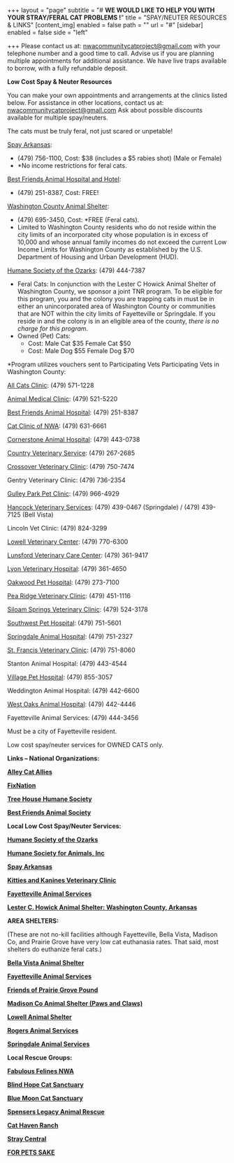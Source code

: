 +++
layout = "page"
subtitle = "# **WE WOULD LIKE TO HELP YOU WITH YOUR STRAY/FERAL CAT PROBLEMS !**"
title = "SPAY/NEUTER RESOURCES & LINKS"
[content_img]
enabled = false
path = ""
url = "#"
[sidebar]
enabled = false
side = "left"

+++
Please contact us at: nwacommunitycatproject@gmail.com with your telephone number and a good time to call. Advise us if you are planning multiple appointments for additional assistance. We have live traps available to borrow, with a fully refundable deposit.

**Low Cost Spay & Neuter Resources**

You can make your own appointments and arrangements at the clinics listed below. For assistance in other locations, contact us at: nwacommunitycatproject@gmail.com Ask about possible discounts available for multiple spay/neuters.

The cats must be truly feral, not just scared or unpetable!

[Spay Arkansas](http://spayarkansas.org/):

* (479) 756-1100, Cost: $38 (includes a $5 rabies shot) (Male or Female)
* *No income restrictions for feral cats.

[Best Friends Animal Hospital and Hotel](http://bfahph.com/):

* (479) 251-8387, Cost: FREE!

[Washington County Animal Shelter](https://www.co.washington.ar.us/government/departments-a-e/animal-shelter):

* (479) 695-3450, Cost: *FREE (Feral cats).
* Limited to Washington County residents who do not reside within the city limits of an incorporated city whose population is in excess of 10,000 and whose annual family incomes do not exceed the current Low Income Limits for Washington County as established by the U.S. Department of Housing and Urban Development (HUD).

[Humane Society of the Ozarks](https://hsozarks.org/programs/feral-cats-tnr-program/): (479) 444-7387

* Feral Cats: In conjunction with the Lester C Howick Animal Shelter of Washington County, we sponsor a joint TNR program. To be eligible for this program, you and the colony you are trapping cats in must be in either an unincorporated area of Washington County or communities that are NOT within the city limits of Fayetteville or Springdale. If you reside in and the colony is in an eligible area of the county, _there is no charge for this program_.
* Owned (Pet) Cats:
  * Cost: Male Cat $35 Female Cat $50
  * Cost: Male Dog $55 Female Dog $70

\*Program utilizes vouchers sent to Participating Vets Participating Vets in Washington County:

[All Cats Clinic](https://allcatsclinicfayar.com/): (479) 571-1228

[Animal Medical Clinic](http://www.animalmedicalclinicfayar.com/): (479) 521-5220

[Best Friends Animal Hospital](http://bfahph.com/): (479) 251-8387

[Cat Clinic of NWA](http://thecatclinicofnwarkansas.com/): (479) 631-6661

[Cornerstone Animal Hospital](https://www.cornerstoneah.net/): (479) 443-0738

[Country Veterinary Service](http://www.fayettevillevet.net/): (479) 267-2685

[Crossover Veterinary Clinic](http://www.crossovervet.net/): (479) 750-7474

Gentry Veterinary Clinic: (479) 736-2354

[Gulley Park Pet Clinic](https://www.gulleyparkpets.com/): (479) 966-4929

[Hancock Veterinary Services](https://www.springdaleveterinarian.com/): (479) 439-0467 (Springdale) / (479) 439-7125 (Bell Vista)

Lincoln Vet Clinic: (479) 824-3299

[Lowell Veterinary Center](http://www.lowellvetcenter.com/): (479) 770-6300

[Lunsford Veterinary Care Center](http://lunsfordvet.com/): (479) 361-9417

[Lyon Veterinary Hospital](https://www.lyonvethospital.com/): (479) 361-4650

[Oakwood Pet Hospital](http://www.oakwoodpethospital.com/): (479) 273-7100

[Pea Ridge Veterinary Clinic](https://pearidgeveterinary.com/): (479) 451-1116

[Siloam Springs Veterinary Clinic](http://siloamspringsvet.com/): (479) 524-3178

[Southwest Pet Hospital](https://southwestpethospital.com/): (479) 751-5601

[Springdale Animal Hospital](http://springdaleanimalhospital.com/): (479) 751-2327

[St. Francis Veterinary Clinic](https://stfrancisanimalhosp.net/): (479) 751-8060

Stanton Animal Hospital: (479) 443-4544

[Village Pet Hospital](http://villagepethospital.com/): (479) 855-3057

Weddington Animal Hospital: (479) 442-6600

[West Oaks Animal Hospital](http://www.westoaksanimal.com/home): (479) 442-4446

Fayetteville Animal Services: (479) 444-3456

Must be a city of Fayetteville resident.

Low cost spay/neuter services for OWNED CATS only.

**Links – National Organizations:**

[**Alley Cat Allies**](https://www.alleycat.org/)

[**FixNation**](http://fixnation.org/)

[**Tree House Humane Society**](http://www.treehouseanimals.org/site/PageServer?pagename=home)

[**Best Friends Animal Society**](https://bestfriends.org/)

**Local Low Cost Spay/Neuter Services:**

[**Humane Society of the Ozarks**](https://hsozarks.org/)

[**Humane Society for Animals, Inc**](http://humanesocietyanimals.org/)

[**Spay Arkansas**](http://spayarkansas.org/)

[**Kitties and Kanines Veterinary Clinic**](https://www.kittiesandkanines.com/)

[**Fayetteville Animal Services**](https://www.fayetteville-ar.gov/525/Animal-Services)

[**Lester C. Howick Animal Shelter: Washington County, Arkansas**](https://www.co.washington.ar.us/government/departments-a-e/animal-shelter)

**AREA SHELTERS:**

(These are not no-kill facilities although Fayetteville, Bella Vista, Madison Co, and Prairie Grove have very low cat euthanasia rates. That said, most shelters do euthanize feral cats.)

[**Bella Vista Animal Shelter**](http://www.bellavista-animalshelter.org/)

[**Fayetteville Animal Services**](http://www.fayetteville-ar.gov/525/Animal-Services)

[**Friends of Prairie Grove Pound**](http://friendsofpgp.wixsite.com/fofpgp)

[**Madison Co Animal Shelter (Paws and Claws)**](https://www.thepetshelter.org/)

[**Lowell Animal Shelter**](http://www.lowellarkansas.gov/departments/animal-welfare/)

[**Rogers Animal Services**](http://rogersar.gov/272/Animal-Shelter)

[**Springdale Animal Services**](http://www.springdalear.gov/151/Adopt)

**Local Rescue Groups:**

[**Fabulous Felines NWA**](http://www.fabulousfelinesnwa.com/)

[**Blind Hope Cat Sanctuary**](http://www.blindhopecats.org/index.php)

[**Blue Moon Cat Sanctuary**](http://valleyofthebluemoon.net/kitty_retirement/)

[**Spensers Legacy Animal Rescue**](http://spenserslegacy.org/)

[**Cat Haven Ranch**](http://www.cathavenranch.org/)

[**Stray Central**](https://www.adoptapet.com/adoption_rescue/69656-stray-central-farmington-arkansas)

[**FOR PETS SAKE**](http://www.for-pets-sake.org/)